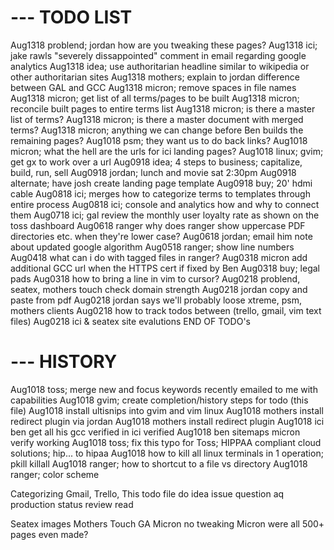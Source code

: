 # --- TODO LIST
Aug1318 problend; jordan how are you tweaking these pages?
Aug1318 ici; jake rawls "severely dissappointed" comment in email regarding google analytics
Aug1318 idea; use authoritarian headline similar to wikipedia or other authoritarian sites
Aug1318 mothers; explain to jordan difference between GAL and GCC
Aug1318 micron; remove spaces in file names
Aug1318 micron; get list of all terms/pages to be built
Aug1318 micron; reconcile built pages to entire terms list
Aug1318 micron; is there a master list of terms?
Aug1318 micron; is there a master document with merged terms?
Aug1318 micron; anything we can change before Ben builds the remaining pages?
Aug1018 psm; they want us to do back links?
Aug1018 micron; what the hell are the urls for ici landing pages?
Aug1018 linux; gvim; get gx to work over a url
Aug0918 idea; 4 steps to business; capitalize, build, run, sell
Aug0918 jordan; lunch and movie sat 2:30pm
Aug0918 alternate; have josh create landing page template
Aug0918 buy; 20' hdmi cable
Aug0818 ici; merges how to categorize terms to templates through entire process
Aug0818 ici; console and analytics how and why to connect them
Aug0718 ici; gal review the monthly user loyalty rate as shown on the toss dashboard
Aug0618 ranger why does ranger show uppercase PDF directories etc. when they're lower case?
Aug0618 jordan; email him note about updated google algorithm
Aug0518 ranger; show line numbers
Aug0418 what can i do with tagged files in ranger?
Aug0318 micron add additional GCC url when the HTTPS cert if fixed by Ben
Aug0318 buy; legal pads
Aug0318 how to bring a line in vim to cursor?
Aug0218 problend, seatex, mothers touch check domain strength
Aug0218 jordan copy and paste from pdf
Aug0218 jordan says we'll probably loose xtreme, psm, mothers clients
Aug0218 how to track todos between (trello, gmail, vim text files)
Aug0218 ici & seatex site evalutions
END OF TODO's
# --- HISTORY
Aug1018 toss; merge new and focus keywords recently emailed to me with capabilities
Aug1018 gvim; create completion/history steps for todo (this file)
Aug1018 install ultisnips into gvim and vim linux
Aug1018 mothers install redirect plugin via jordan
Aug1018 mothers install redirect plugin
Aug1018 ici ben get all his gcc verified in ici verified
Aug1018 ben sitemaps micron verify working
Aug1018 toss; fix this typo for Toss; HIPPAA compliant cloud solutions; hip... to hipaa
Aug1018 how to kill all linux terminals in 1 operation; pkill killall
Aug1018 ranger; how to shortcut to a file vs directory
Aug1018 ranger; color scheme

Categorizing Gmail, Trello, This todo file
do
idea
issue
question
aq
production
status
review
read



Seatex images
Mothers Touch GA
Micron no tweaking
Micron were all 500+ pages even made?

